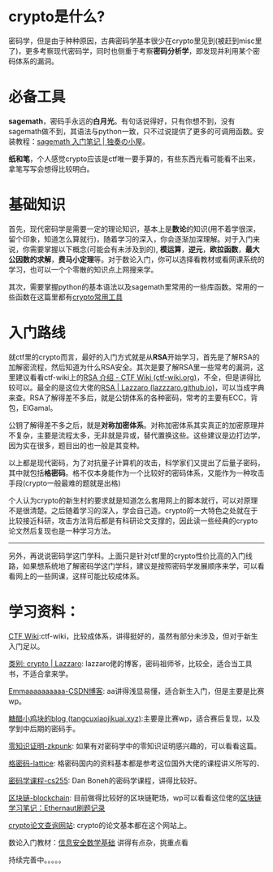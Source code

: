 # crypto是什么?  

密码学，但是由于种种原因，古典密码学基本很少在crypto里见到(被赶到misc里了)，更多考察现代密码学，同时也侧重于考察**密码分析学**，即发现并利用某个密码体系的漏洞。

# 必备工具
**sagemath**，密码手永远的**白月光**。有句话说得好，只有你想不到，没有sagemath做不到，其语法与python一致，只不过说提供了更多的可调用函数。安装教程：[sagemath 入门笔记 | 独奏の小屋](https://hasegawaazusa.github.io/sagemath-get-started.html)。

**纸和笔**，个人感觉crypto应该是ctf唯一要手算的，有些东西光看可能看不出来，拿笔写写会想得比较明白。

# 基础知识  
首先，现代密码学是需要一定的理论知识，基本上是**数论**的知识(用不着学很深，留个印象，知道怎么算就行)，随着学习的深入，你会逐渐加深理解。对于入门来说，你需要掌握以下概念(可能会有未涉及到的), **模运算**，**逆元**，**欧拉函数**，**最大公因数的求解**，**费马小定理**等。对于数论入门，你可以选择看教材或看网课系统的学习，也可以一个个零散的知识点上网搜来学。    

其次，需要掌握python的基本语法以及sagemath里常用的一些库函数。常用的一些函数在这篇里都有[crypto常用工具](https://lazzzaro.github.io/2020/05/10/crypto-crypto%E5%B8%B8%E7%94%A8%E5%B7%A5%E5%85%B7/)  

# 入门路线
就ctf里的crypto而言，最好的入门方式就是从**RSA**开始学习，首先是了解RSA的加解密流程，然后知道为什么RSA安全。其次是要了解RSA里一些常考的漏洞，这里建议看看ctf-wiki上的[RSA 介绍 - CTF Wiki (ctf-wiki.org)](https://ctf-wiki.org/crypto/asymmetric/rsa/rsa_theory/)，不全，但是讲得比较可以。最全的是这位大佬的[RSA | Lazzaro (lazzzaro.github.io)](https://lazzzaro.github.io/2020/05/06/crypto-RSA/)，可以当成字典来查。RSA了解得差不多后，就是公钥体系的各种密码，常考的主要有ECC，背包，ElGamal。

公钥了解得差不多之后，就是**对称加密体系**。对称加密体系其实真正的加密原理并不复杂，主要是流程太多，无非就是异或，替代置换这些。这些建议是边打边学，因为实在很多，题目出的也一般是其变种。

以上都是现代密码，为了对抗量子计算机的攻击，科学家们又提出了后量子密码，其中就包括**格密码**。格不仅本身能作为一个比较好的密码体系，又能作为一种攻击手段(crypto一般最难的题就是出格)

个人认为crypto的新生村的要求就是知道怎么套用网上的脚本就行，可以对原理不是很清楚。之后随着学习的深入，学会自己造。crypto的一大特色之处就在于比较接近科研，攻击方法背后都是有科研论文支撑的，因此读一些经典的crypto论文然后复现也是一种学习方法。

---

另外，再说说密码学这门学科。上面只是针对ctf里的crypto性价比高的入门线路，如果想系统地了解密码学这门学科，建议是按照密码学发展顺序来学，可以看看网上的一些网课，这样可能比较成体系。

# 学习资料：  

[CTF Wiki](https://ctf-wiki.org/crypto/introduction/):ctf-wiki，比较成体系，讲得挺好的，虽然有部分未涉及，但对于新生入门足以。  

[类别: crypto | Lazzaro](https://lazzzaro.github.io/categories/crypto/): lazzaro佬的博客，密码祖师爷，比较全，适合当工具书，不适合拿来学。    

[Emmaaaaaaaaaa-CSDN博客](https://blog.csdn.net/XiongSiqi_blog?type=blog): aa讲得浅显易懂，适合新生入门，但是主要是比赛wp。    

[糖醋小鸡块的blog (tangcuxiaojikuai.xyz)](https://tangcuxiaojikuai.xyz/):主要是比赛wp，适合赛后复现，以及学到中后期的密码手。    

[零知识证明-zkpunk](https://learn.zkpunk.pro/index.html): 如果有对密码学中的零知识证明感兴趣的，可以看看这篇。

[格密码-lattice](https://cims.nyu.edu/~regev/teaching/lattices_fall_2009/): 格密码国内的资料基本都是参考这位国外大佬的课程讲义所写的、  

[密码学课程-cs255](https://crypto.stanford.edu/~dabo/cs255/): Dan Boneh的密码学课程，讲得比较好。

[区块链-blockchain](https://ethernaut.openzeppelin.com/): 目前做得比较好的区块链靶场，wp可以看看这位佬的[区块链学习笔记：Ethernaut刷题记录](https://tover.xyz/p/Ethernaut-note/) 

[crypto论文查询网站](https://eprint.iacr.org/): crypto的论文基本都在这个网站上。  

数论入门教材：[信息安全数学基础]([https://pan.quark.cn/s/f60b487be9d5](https://r2.zhufn.fun/%E4%BF%A1%E6%81%AF%E5%AE%89%E5%85%A8%E6%95%B0%E5%AD%A6%E5%9F%BA%E7%A1%80%EF%BC%88%E7%AC%AC2%E7%89%88%EF%BC%89%20(%E9%99%88%E6%81%AD%E4%BA%AE)%20(Z-Library).pdf)) 讲得有点杂，挑重点看  

持续完善中。。。。。





